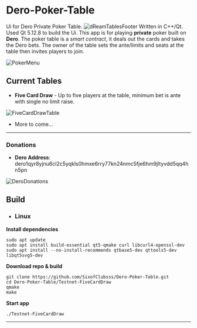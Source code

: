 # Dero-Poker-Table
Ui for Dero Private Poker Table.
![dReamTablesFooter](https://user-images.githubusercontent.com/84689659/170848755-d2cb4933-df2b-46f9-80e6-4349621871a3.png)
Written in C++/Qt. Used Qt 5.12.8 to build the Ui. This app is for playing **private** poker built on **Dero**. The poker table is a _smart contract_, it deals out the cards and takes the Dero bets. The owner of the table sets the ante/limits and seats at the table then invites players to join.

![PokerMenu](https://user-images.githubusercontent.com/84689659/168459412-95a0da71-3464-4095-b286-2937998d597e.png)

## Current Tables
- **Five Card Draw**  -  Up to five players at the table, minimum bet is ante with single no limit raise.

![FiveCardDrawTable](https://user-images.githubusercontent.com/84689659/168459898-428109ec-16d2-4549-821c-edb108a834bb.png)

- More to come...


---
### Donations
- **Dero Address**: dero1qyr8yjnu6cl2c5yqkls0hmxe6rry77kn24nmc5fje6hm9jltyvdd5qq4hn5pn

![DeroDonations](https://user-images.githubusercontent.com/84689659/165414903-44164e7e-4277-44f8-b1fe-8d139f559db1.jpg)

## Build

- ### Linux

**Install dependencies**
```
sudo apt update
sudo apt install build-essential qt5-qmake curl libcurl4-openssl-dev
sudo apt install --no-install-recommends qtbase5-dev qttools5-dev libqt5svg5-dev
```

**Download repo & build**
```
git clone https://github.com/SixofClubsss/Dero-Poker-Table.git
cd Dero-Poker-Table/Testnet-FiveCardDraw
qmake
make
```

**Start app**
```
./Testnet-FiveCardDraw
```

---
